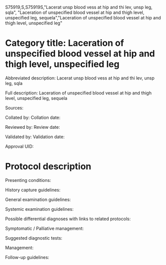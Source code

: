 S75919,S,S75919S,"Lacerat unsp blood vess at hip and thi lev, unsp leg, sqla", "Laceration of unspecified blood vessel at hip and thigh level, unspecified leg, sequela","Laceration of unspecified blood vessel at hip and thigh level, unspecified leg"
# Category title: Laceration of unspecified blood vessel at hip and thigh level, unspecified leg

Abbreviated description: Lacerat unsp blood vess at hip and thi lev, unsp leg, sqla

Full description: Laceration of unspecified blood vessel at hip and thigh level, unspecified leg, sequela

Sources:

Collated by:
Collation date:

Reviewed by:
Review date:

Validated by:
Validation date:

Approval UID:

# Protocol description

Presenting conditions:

History capture guidelines:

General examination guidelines:

Systemic examination guidelines:

Possible differential diagnoses with links to related protocols:

Symptomatic / Palliative management:

Suggested diagnostic tests:

Management:

Follow-up guidelines:
